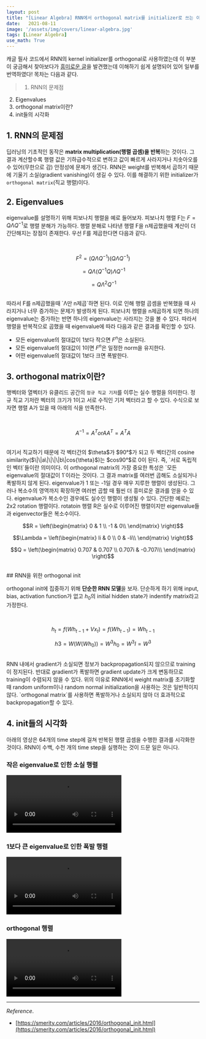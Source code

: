 ```yaml
---
layout: post
title: "[Linear Algebra] RNN에서 orthogonal matrix를 initializer로 쓰는 이유"
date:   2021-08-11
image: '/assets/img/covers/linear-algebra.jpg'
tags: [Linear Algebra]
use_math: True
---
```

캐글 필사 코드에서 RNN의 kernel initializer를 orthogonal로 사용하였는데 이 부분이 궁금해서 찾아보다가 [흥미로운 글](https://smerity.com/articles/2016/orthogonal_init.html)을 발견했는데 이해하기 쉽게 설명되어 있어 일부를 번역하였다! 목차는 다음과 같다.
>1. RNN의 문제점
2. Eigenvalues
3. orthogonal matrix이란?
4. init들의 시각화

## 1. RNN의 문제점

딥러닝의 기초적인 동작은 **matrix multiplication(행렬 곱셈)을 반복**하는 것이다. 그 결과 계산할수록 행렬 값은 기하급수적으로 변하고 값이 빠르게 사라지거나 치솟아오를 수 있어(무한으로 감) 안정성에 문제가 생긴다. RNN은 weight를 반복해서 곱하기 때문에 기울기 소실(gradient vanishing)이 생길 수 있다. 이를 해결하기 위한 initializer가 `orthogonal matrix`(직교 행렬)이다. 

## 2. Eigenvalues

eigenvalue를 설명하기 위해 피보나치 행렬을 예로 들어보자. 피보나치 행렬 F는 $F = Q \Lambda Q^{-1}$로 행렬 분해가 가능하다. 행렬 분해로 나타낸 행렬 F을 n제곱했을때 계산이 더 간단해지는 장점이 존재한다. 우선 F를 제곱한다면 다음과 같다.

<br>

$$F^2 = (Q \Lambda Q^{-1})(Q \Lambda Q^{-1})$$

$$= Q \Lambda (Q^{-1}Q) \Lambda Q^{-1}$$

$$=Q \Lambda^2 Q^{-1}$$

<br>
따라서 F를 n제곱했을때 `Λ만 n제곱`하면 된다. 이로 인해 행렬 곱셈을 반복했을 때 사라지거나 너무 증가하는 문제가 발생하게 된다. 피보나치 행렬을 n제곱하게 되면 하나의 eigenvalue는 증가하는 반면 하나의 eigenvalue는 사라지는 것을 볼 수 있다. 따라서 행렬을 반복적으로 곱했을 때 eigenvalue에 따라 다음과 같은 결과를 확인할 수 있다.

- 모든 eigenvalue의 절대값이 1보다 작으면 $F^n$은 소실된다.
- 모든 eigenvalue의 절대값이 1이면 $F^n$은 일정한 norm을 유지한다.
- 어떤 eigenvalue의 절대값이 1보다 크면 폭발한다.

## 3. orthogonal matrix이란?

행벡터와 열벡터가 유클리드 공간의 `정규 직교 기저`를 이루는 실수 행렬을 의미한다. 정규 직교 기저란 벡터의 크기가 1이고 서로 수직인 기저 벡터라고 할 수 있다. 수식으로 보자면 행렬 A가 있을 때 아래의 식을 만족한다.

<br>

$$A^{-1}=A^{T} or AA^{T}=A^{T}A$$

<br>
여기서 직교하기 때문에 각 벡터간의 $\theta$가 $90°$가 되고 두 벡터간의 cosine similarity($\|\|a\|\|\|\|b\|cos{\theta}$)는 $cos90°$로 0이 된다. 즉, `서로 독립적인 벡터`들이란 의미이다. 이 orthogonal matrix의 가장 중요한 특성은 `모든 eigenvalue의 절대값이 1`이라는 것이다. 그 결과 matrix를 여러번 곱해도 소실되거나 폭발하지 않게 된다. eigenvalue가 1 또는 -1일 경우 매우 지루한 행렬이 생성된다. 그러나 복소수의 영역까지 확장하면 여러번 곱할 때 훨씬 더 흥미로운 결과를 얻을 수 있다. eigenvalue가 복소수인 경우에도 실수인 행렬이 생성될 수 있다. 간단한 예로는 2x2 rotation 행렬이다. rotatoin 행렬 R은 실수로 이루어진 행렬이지만 eigenvalue들과 eigenvector들은 복소수이다.

<br>

$$R = \left(\begin{matrix} 0 & 1 \\ -1 & 0\\ \end{matrix} \right)$$

$$\Lambda = \left(\begin{matrix} li & 0 \\ 0 & -li\\ \end{matrix} \right)$$

$$Q = \left(\begin{matrix} 0.707 & 0.707 \\ 0.707i & -0.707i\\ \end{matrix} \right)$$

<br>
## RNN을 위한 orthogonal init

orthogonal init에 집중하기 위해 **단순한 RNN 모델**을 보자. 단순하게 하기 위해 input, bias, activation function가 없고 $h_0$의 initial hidden state가 indentify matrix라고 가정한다.

<br>

$$h_t=f(Wh_{t−1}+Vx_{t})=f(Wh_{t−1})=Wh_{t−1}$$

$$h3=W(W(Wh_0))=W^3h_0=W^3I=W^3$$

<br>
RNN 내에서 gradient가 소실되면 정보가 backpropagation되지 않으므로 training이 정지된다. 반대로 gradient가 폭발하면 gradient update가 크게 변동하므로 training이 수렴되지 않을 수 있다. 위의 이유로 RNN에서 weight matrix를 초기화할 때 random uniform이나 random normal initialization을 사용하는 것은 일반적이지 않다. `orthogonal matrix`를 사용하면 폭발하거나 소실되지 않아 더 효과적으로 backpropagation할 수 있다.

## 4. init들의 시각화

아래의 영상은 64개의 time step에 걸쳐 반복된 행렬 곱셈을 수행한 결과를 시각화한 것이다. RNN이 수백, 수천 개의 time step을 실행하는 것이 드문 일은 아니다.

### 작은 eigenvalue로 인한 소실 행렬

<video controls loop>
    <source src="/assets/video/orthogonal-matrix/eigenvalue_vanish.m4v" type="video/mp4">
</video>

### 1보다 큰 eigenvalue로 인한 폭발 행렬

<video controls loop>
    <source src="/assets/video/orthogonal-matrix/eigenvalue_explode.m4v" type="video/mp4">
</video>

### orthogonal 행렬

<video controls loop>
    <source src="/assets/video/orthogonal-matrix/eigenvalue_orthogonal.m4v" type="video/mp4">
</video>

 ---

$Reference.$
- [https://smerity.com/articles/2016/orthogonal_init.html](https://smerity.com/articles/2016/orthogonal_init.html)